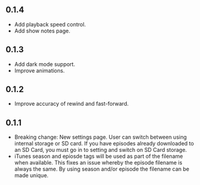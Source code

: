 ## 0.1.4

- Add playback speed control.
- Add show notes page.

## 0.1.3

- Add dark mode support.
- Improve animations.

## 0.1.2

- Improve accuracy of rewind and fast-forward.

## 0.1.1

- Breaking change: New settings page. User can switch between using internal storage or SD card. If you have episodes already downloaded to an SD Card, you must go in to setting and switch on SD Card storage.
- iTunes season and epiosde tags will be used as part of the filename when available. This fixes an issue whereby the episode filename is always the same. By using season and/or episode the filename can be made unique.
